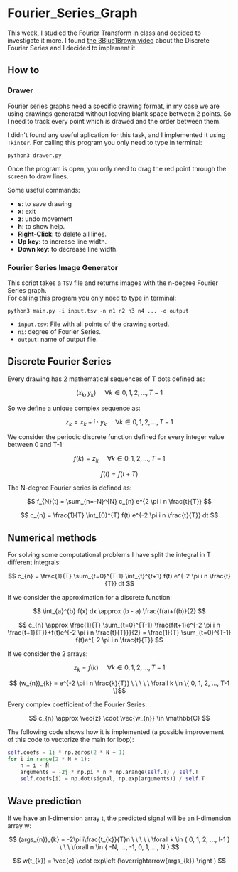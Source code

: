 # Fourier_Series_Graph
This week, I studied the Fourier Transform in class and decided to investigate it more. I found [the 3Blue1Brown video](https://www.youtube.com/watch?v=r6sGWTCMz2k) about the Discrete Fourier Series and I decided to implement it.

## How to
### Drawer
Fourier series graphs need a specific drawing format, in my case we are using drawings generated without leaving blank space between 2 points. So I need to track every point which is drawed and the order between them.

I didn't found any useful aplication for this task, and I implemented it using `Tkinter`. For calling this program you only need to type in terminal:
```
python3 drawer.py
```
Once the program is open, you only need to drag the red point through the screen to draw lines.

Some useful commands: 
- **s**: to save drawing
- **x**: exit
- **z**: undo movement
- **h**: to show help.
- **Right-Click**: to delete all lines.
- **Up key**: to increase line width.
- **Down key**: to decrease line width.

### Fourier Series Image Generator
This script takes a `TSV` file and returns images with the n-degree Fourier Series graph.  
For calling this program you only need to type in terminal:
```
python3 main.py -i input.tsv -n n1 n2 n3 n4 ... -o output
```
- `input.tsv`: File with all points of the drawing sorted.
- `ni`: degree of Fourier Series.
- `output`: name of output file.


## Discrete Fourier Series
Every drawing has 2 mathematical sequences of T dots defined as:

$$ (x_{k}, y_{k}) \ \ \ \ \ \forall k \in { 0, 1, 2, ..., T-1 } $$

So we define a unique complex sequence as:

$$ z_{k} = x_{k} + i \cdot y_{k} \ \ \ \ \ \forall k \in { 0, 1, 2, ..., T-1 } $$

We consider the periodic discrete function defined for every integer value between 0 and T-1:

$$ f(k) = z_{k} \ \ \ \ \ \forall k \in { 0, 1, 2, ..., T-1 } $$

$$ f(t) = f(t + T) $$

The N-degree Fourier series is defined as:

$$ f_{N}(t) = \sum_{n=-N}^{N} c_{n} e^{2 \pi i n \frac{t}{T}} $$

$$ c_{n} = \frac{1}{T} \int_{0}^{T} f(t) e^{-2 \pi i n \frac{t}{T}} dt $$


## Numerical methods
For solving some computational problems I have split the integral in T different integrals:


$$ c_{n} = \frac{1}{T} \sum_{t=0}^{T-1} \int_{t}^{t+1} f(t) e^{-2 \pi i n \frac{t}{T}} dt $$


If we consider the approximation for a discrete function:

$$ \int_{a}^{b} f(x) dx \approx (b - a) \frac{f(a)+f(b)}{2} $$

$$ c_{n} \approx \frac{1}{T} \sum_{t=0}^{T-1} \frac{f(t+1)e^{-2 \pi i n \frac{t+1}{T}}+f(t)e^{-2 \pi i n \frac{t}{T}}}{2} = 
    \frac{1}{T} \sum_{t=0}^{T-1} f(t)e^{-2 \pi i n \frac{t}{T}} $$
    

If we consider the 2 arrays:

$$ z_{k} = f(k)  \ \ \ \ \ \forall k \in { 0, 1, 2, ..., T-1 } $$

$$ (w_{n})_{k} = e^{-2 \pi i n \frac{k}{T}} \ \ \ \ \ \forall k \in \{ 0, 1, 2, ..., T-1 \}$$

Every complex coefficient of the Fourier Series:

$$ c_{n} \approx \vec{z} \cdot \vec{w_{n}} \in \mathbb{C} $$

The following code shows how it is implemented (a possible improvement of this code to vectorize the main for loop):
```python
self.coefs = 1j * np.zeros(2 * N + 1)
for i in range(2 * N + 1):
    n = i - N
    arguments = -2j * np.pi * n * np.arange(self.T) / self.T
    self.coefs[i] = np.dot(signal, np.exp(arguments)) / self.T
```

## Wave prediction
If we have an l-dimension array t, the predicted signal will be an l-dimension array w:

$$ (args_{n})_{k} = -2\pi i\frac{t_{k}}{T}n \ \ \ \ \ \forall k \in { 0, 1, 2, ..., l-1 } \ \ \ \forall n \in { -N, ..., -1, 0, 1, ..., N } $$

$$ w(t_{k}) = \vec{c} \cdot exp\left (\overrightarrow{args_{k}}  \right ) $$





